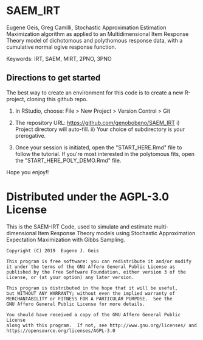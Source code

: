 
# SAEM_IRT
Eugene Geis, Greg Camilli, Stochastic Approximation Estimation Maximization algorithm as applied to an Multidimensional Item Response Theory model of dichotomous and polythomous response data, with a cumulative normal ogive response function.

Keywords: IRT, SAEM, MIRT, 2PNO, 3PNO

## Directions to get started

The best way to create an environment for this code is to create a new R-project, cloning this github repo.

1. In RStudio, choose: File > New Project > Version Control > Git 

2. The repository URL: https://github.com/genobobeno/SAEM_IRT
  i) Project directory will auto-fill.
  ii) Your choice of subdirectory is your prerogative.

3. Once your session is initiated, open the "START_HERE.Rmd" file to follow the tutorial. If you're most interested in the polytomous fits, open the "START_HERE_POLY_DEMO.Rmd" file.

Hope you enjoy!!

# Distributed under the AGPL-3.0 License

This is the SAEM-IRT Code, used to simulate and estimate multi-dimensional Item Response Theory models using Stochastic Approximation Expectation Maximization with Gibbs Sampling. 

    Copyright (C) 2019  Eugene J. Geis

    This program is free software: you can redistribute it and/or modify
    it under the terms of the GNU Affero General Public License as
    published by the Free Software Foundation, either version 3 of the
    License, or (at your option) any later version.

    This program is distributed in the hope that it will be useful,
    but WITHOUT ANY WARRANTY; without even the implied warranty of
    MERCHANTABILITY or FITNESS FOR A PARTICULAR PURPOSE.  See the
    GNU Affero General Public License for more details.

    You should have received a copy of the GNU Affero General Public License
    along with this program.  If not, see http://www.gnu.org/licenses/ and
    https://opensource.org/licenses/AGPL-3.0

